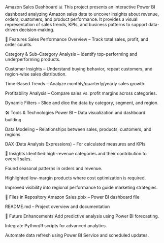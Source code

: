 Amazon Sales Dashboard 📊
This project presents an interactive Power BI dashboard analyzing Amazon sales data to uncover insights about revenue, orders, customers, and product performance. It provides a visual representation of sales trends, KPIs, and business patterns to support data-driven decision-making.

🚀 Features
Sales Performance Overview – Track total sales, profit, and order counts.

Category & Sub-Category Analysis – Identify top-performing and underperforming products.

Customer Insights – Understand buying behavior, repeat customers, and region-wise sales distribution.

Time-Based Trends – Analyze monthly/quarterly/yearly sales growth.

Profitability Analysis – Compare sales vs. profit margins across categories.

Dynamic Filters – Slice and dice the data by category, segment, and region.

🛠 Tools & Technologies
Power BI – Data visualization and dashboard building

Data Modeling – Relationships between sales, products, customers, and regions

DAX (Data Analysis Expressions) – For calculated measures and KPIs



📌 Insights
Identified high-revenue categories and their contribution to overall sales.

Found seasonal patterns in orders and revenue.

Highlighted low-margin products where cost optimization is required.

Improved visibility into regional performance to guide marketing strategies.

📂 Files in Repository
Amazon Sales.pbix – Power BI dashboard file

README.md – Project overview and documentation


🎯 Future Enhancements
Add predictive analysis using Power BI forecasting.

Integrate Python/R scripts for advanced analytics.

Automate data refresh using Power BI Service and scheduled updates.

